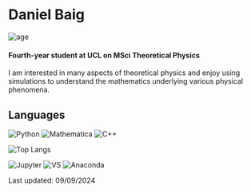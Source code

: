 # Daniel Baig
![age](https://img.shields.io/badge/age-22-cyan)

#### Fourth-year student at UCL on MSci Theoretical Physics
I am interested in many aspects of theoretical physics and enjoy using simulations to understand the mathematics underlying various physical phenomena.


## Languages
![Python](https://img.shields.io/badge/python-3670A0?style=for-the-badge&logo=python&logoColor=ffdd54)
![Mathematica](https://img.shields.io/badge/mathematica-%23ba1c12?style=for-the-badge&logo=wolfram&logoColor=white)
![C++](https://img.shields.io/badge/c++-%2300599C.svg?style=for-the-badge&logo=c%2B%2B&logoColor=white)

![Top Langs](https://github-readme-stats.vercel.app/api/top-langs/?username=danielbaig&layout=compact&theme=blue_navy)


![Jupyter](https://img.shields.io/badge/Jupyter-%234f4f4f?logo=jupyter)
![VS](https://img.shields.io/badge/Visual_Studio-white?logo=visual%20studio&logoColor=%239061c9)
![Anaconda](https://img.shields.io/badge/Anaconda-white?logo=anaconda&logoColor=%233faa27)

Last updated: 09/09/2024
